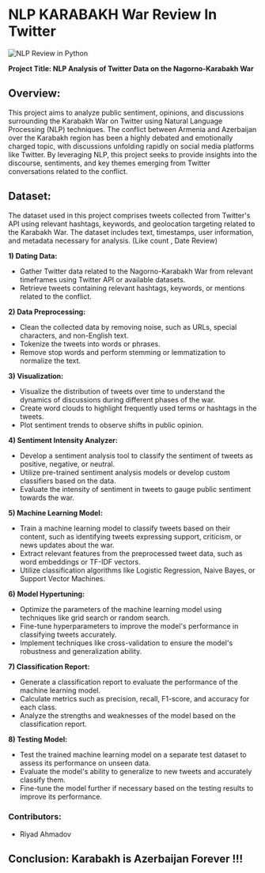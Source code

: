 # NLP KARABAKH War Review In Twitter

![NLP Review in Python](https://cdn.analyticsvidhya.com/wp-content/uploads/2021/06/79592twitter.jpg)

**Project Title: NLP Analysis of Twitter Data on the Nagorno-Karabakh War**

## Overview:
This project aims to analyze public sentiment, opinions, and discussions surrounding the Karabakh War on Twitter using Natural Language Processing (NLP) techniques. The conflict between Armenia and Azerbaijan over the Karabakh region has been a highly debated and emotionally charged topic, with discussions unfolding rapidly on social media platforms like Twitter. By leveraging NLP, this project seeks to provide insights into the discourse, sentiments, and key themes emerging from Twitter conversations related to the conflict.

## Dataset:
The dataset used in this project comprises tweets collected from Twitter's API using relevant hashtags, keywords, and geolocation targeting related to the Karabakh War. The dataset includes text, timestamps, user information, and metadata necessary for analysis.  (Like count , Date Review)

**1) Dating Data:**
   - Gather Twitter data related to the Nagorno-Karabakh War from relevant timeframes using Twitter API or available datasets.
   - Retrieve tweets containing relevant hashtags, keywords, or mentions related to the conflict.

**2) Data Preprocessing:**
   - Clean the collected data by removing noise, such as URLs, special characters, and non-English text.
   - Tokenize the tweets into words or phrases.
   - Remove stop words and perform stemming or lemmatization to normalize the text.

**3) Visualization:**
   - Visualize the distribution of tweets over time to understand the dynamics of discussions during different phases of the war.
   - Create word clouds to highlight frequently used terms or hashtags in the tweets.
   - Plot sentiment trends to observe shifts in public opinion.

**4) Sentiment Intensity Analyzer:**
   - Develop a sentiment analysis tool to classify the sentiment of tweets as positive, negative, or neutral.
   - Utilize pre-trained sentiment analysis models or develop custom classifiers based on the data.
   - Evaluate the intensity of sentiment in tweets to gauge public sentiment towards the war.

**5) Machine Learning Model:**
   - Train a machine learning model to classify tweets based on their content, such as identifying tweets expressing support, criticism, or news updates about the war.
   - Extract relevant features from the preprocessed tweet data, such as word embeddings or TF-IDF vectors.
   - Utilize classification algorithms like Logistic Regression, Naive Bayes, or Support Vector Machines.

**6) Model Hypertuning:**
   - Optimize the parameters of the machine learning model using techniques like grid search or random search.
   - Fine-tune hyperparameters to improve the model's performance in classifying tweets accurately.
   - Implement techniques like cross-validation to ensure the model's robustness and generalization ability.

**7) Classification Report:**
   - Generate a classification report to evaluate the performance of the machine learning model.
   - Calculate metrics such as precision, recall, F1-score, and accuracy for each class.
   - Analyze the strengths and weaknesses of the model based on the classification report.

**8) Testing Model:**
   - Test the trained machine learning model on a separate test dataset to assess its performance on unseen data.
   - Evaluate the model's ability to generalize to new tweets and accurately classify them.
   - Fine-tune the model further if necessary based on the testing results to improve its performance.

### Contributors:
- Riyad Ahmadov

## Conclusion: Karabakh is Azerbaijan Forever !!!
